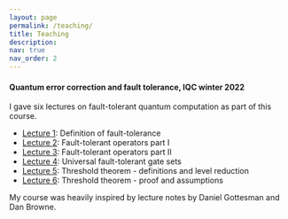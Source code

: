 ```yaml
---
layout: page
permalink: /teaching/
title: Teaching
description: 
nav: true
nav_order: 2
---
```


#### Quantum error correction and fault tolerance, IQC winter 2022

I gave six lectures on fault-tolerant quantum computation as part of this course.
- [Lecture 1](../assets/pdf/lecture1.pdf): Definition of fault-tolerance
- [Lecture 2](../assets/pdf/lecture2.pdf): Fault-tolerant operators part I
- [Lecture 3](../assets/pdf/lecture3.pdf): Fault-tolerant operators part II
- [Lecture 4](../assets/pdf/lecture4.pdf): Universal fault-tolerant gate sets
- [Lecture 5](../assets/pdf/lecture5.pdf): Threshold theorem - definitions and level reduction
- [Lecture 6](../assets/pdf/lecture6.pdf): Threshold theorem - proof and assumptions

My course was heavily inspired by lecture notes by Daniel Gottesman and Dan Browne.